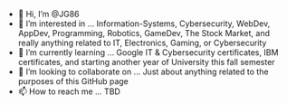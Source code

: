 - 👋 Hi, I’m @JG86
- 👀 I’m interested in ... Information-Systems, Cybersecurity, WebDev, AppDev, Programming, Robotics, GameDev, The Stock Market, and really anything related to IT, Electronics, Gaming, or Cybersecurity
- 🌱 I’m currently learning ... Google IT & Cybersecurity certificates, IBM certificates, and starting another year of University this fall semester
- 💞️ I’m looking to collaborate on ... Just about anything related to the purposes of this GitHub page
- 📫 How to reach me ... TBD

<!---
JustinGoodman86/JustinGoodman86 is a ✨ special ✨ repository because its `README.md` (this file) appears on your GitHub profile.
You can click the Preview link to take a look at your changes.
--->
